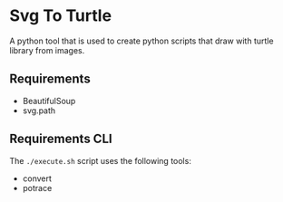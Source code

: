 # Svg To Turtle

A python tool that is used to create python scripts that draw with turtle library from images.

## Requirements

- BeautifulSoup
- svg.path

## Requirements CLI

The `./execute.sh` script uses the following tools:

- convert
- potrace
